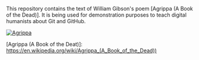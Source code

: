 This repository contains the text of William Gibson's poem 
[Agrippa (A Book of the Dead)]. It is being used for demonstration purposes to
teach digital humanists about Git and GitHub.

[![Agrippa](https://upload.wikimedia.org/wikipedia/en/b/b0/Agrippa-cover.jpg)](https://en.wikipedia.org/wiki/Agrippa_(A_Book_of_the_Dead))

[Agrippa (A Book of the Deat)]: https://en.wikipedia.org/wiki/Agrippa_(A_Book_of_the_Dead))
